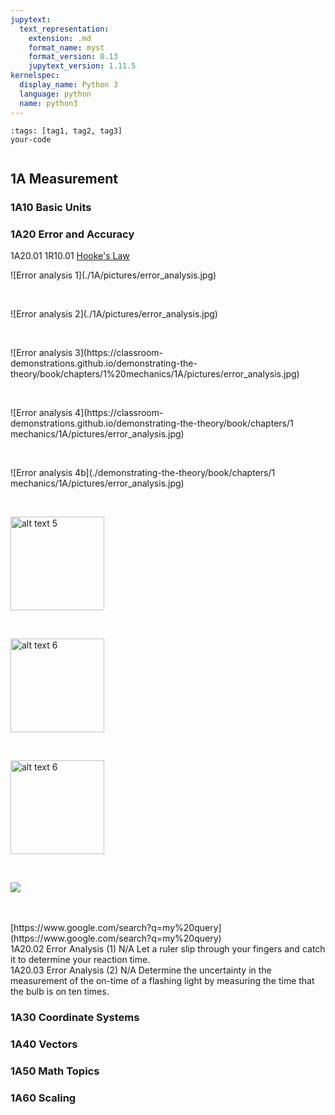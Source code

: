 ```yaml
---
jupytext:
  text_representation:
    extension: .md
    format_name: myst
    format_version: 0.13
    jupytext_version: 1.11.5
kernelspec:
  display_name: Python 3
  language: python
  name: python3
---
```


```{code-cell}
:tags: [tag1, tag2, tag3]
your-code
```

```{contents}
```

## 1A	Measurement

### 1A10	Basic Units
### 1A20	Error and Accuracy

1A20.01	1R10.01	 		[Hooke's Law](https://www.de-monstrare.nl/pdf/Hooke%27s%20law.pdf)
<br/>

<p>![Error analysis 1](./1A/pictures/error_analysis.jpg)</p>
<br/>
<p>![Error analysis 2](./1A/pictures/error_analysis.jpg)</p>
<br/>
<p>![Error analysis 3](https://classroom-demonstrations.github.io/demonstrating-the-theory/book/chapters/1%20mechanics/1A/pictures/error_analysis.jpg)</p>
<br/> 
<p>![Error analysis 4](https://classroom-demonstrations.github.io/demonstrating-the-theory/book/chapters/1 mechanics/1A/pictures/error_analysis.jpg)</p>
<br/>
<p>![Error analysis 4b](./demonstrating-the-theory/book/chapters/1 mechanics/1A/pictures/error_analysis.jpg)</p>
<br/>
<p><img src="./1A/pictures/error_analysis.jpg" alt="alt text 5" title="image Title 5" width="150"/></p>
<br/>
<p><img src="https://github.com/classroom-demonstrations/demonstrating-the-theory/tree/master/book/chapters/1%20mechanics/1A/pictures/error_analysis.jpg" alt="alt text 6" title="image Title 6" width="150"/></p>
<br/>
<p><img src="https://classroom-demonstrations.github.io/demonstrating-the-theory/book/chapters/1 mechanics/1A/pictures/error_analysis.jpg" alt="alt text 6" title="image Title 6" width="150"/></p>
<br/>
<p><img src="https://classroom-demonstrations.github.io/demonstrating-the-theory/book/chapters/1%20mechanics/1A/pictures/error_analysis.jpg"/></p>
<br/>

<br/>
[https://www.google.com/search?q=my%20query](https://www.google.com/search?q=my%20query)
<br/>
1A20.02				Error Analysis (1)	N/A		Let a ruler slip through your fingers and catch it to determine your reaction time.
<br/>
1A20.03				Error Analysis (2)	N/A		Determine the uncertainty in the measurement of the on-time of a flashing light by measuring the time that the bulb is on ten times.

### 1A30	Coordinate Systems
### 1A40	Vectors
### 1A50	Math Topics
### 1A60	Scaling
